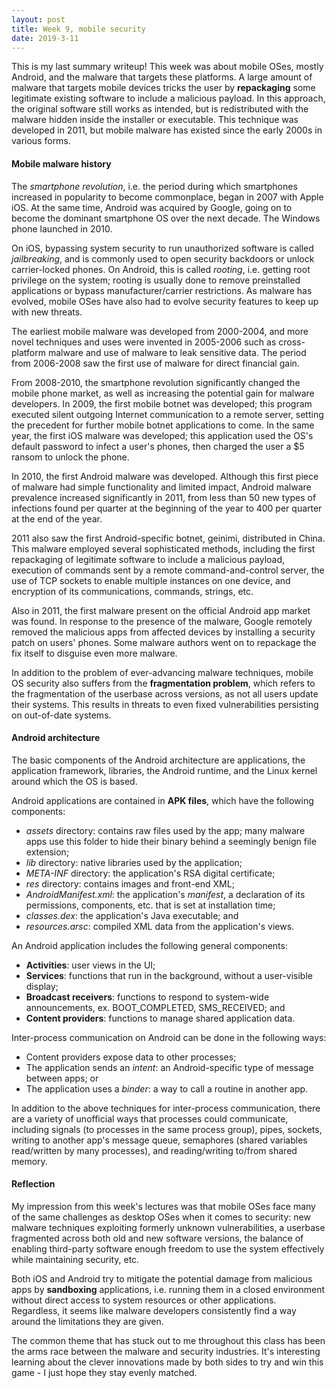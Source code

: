 ```yaml
---
layout: post
title: Week 9, mobile security
date: 2019-3-11
---
```


This is my last summary writeup! This week was about mobile OSes, mostly Android, and the malware that targets these platforms. A large amount of malware that targets mobile devices tricks the user by **repackaging** some legitimate existing software to include a malicious payload. In this approach, the original software still works as intended, but is redistributed with the malware hidden inside the installer or executable. This technique was developed in 2011, but mobile malware has existed since the early 2000s in various forms.
<!--more-->
#### Mobile malware history
The *smartphone revolution*, i.e. the period during which smartphones increased in popularity to become commonplace, began in 2007 with Apple iOS. At the same time, Android was acquired by Google, going on to become the dominant smartphone OS over the next decade. The Windows phone launched in 2010.

On iOS, bypassing system security to run unauthorized software is called *jailbreaking*, and is commonly used to open security backdoors or unlock carrier-locked phones. On Android, this is called *rooting*, i.e. getting root privilege on the system; rooting is usually done to remove preinstalled applications or bypass manufacturer/carrier restrictions. As malware has evolved, mobile OSes have also had to evolve security features to keep up with new threats.

The earliest mobile malware was developed from 2000-2004, and more novel techniques and uses were invented in 2005-2006 such as cross-platform malware and use of malware to leak sensitive data. The period from 2006-2008 saw the first use of malware for direct financial gain.

From 2008-2010, the smartphone revolution significantly changed the mobile phone market, as well as increasing the potential gain for malware developers. In 2009, the first mobile botnet was developed; this program executed silent outgoing Internet communication to a remote server, setting the precedent for further mobile botnet applications to come. In the same year, the first iOS malware was developed; this application used the OS's default password to infect a user's phones, then charged the user a $5 ransom to unlock the phone.

In 2010, the first Android malware was developed. Although this first piece of malware had simple functionality and limited impact, Android malware prevalence increased significantly in 2011, from less than 50 new types of infections found per quarter at the beginning of the year to 400 per quarter at the end of the year.

2011 also saw the first Android-specific botnet, geinimi, distributed in China. This malware employed several sophisticated methods, including the first repackaging of legitimate software to include a malicious payload, execution of commands sent by a remote command-and-control server, the use of TCP sockets to enable multiple instances on one device, and encryption of its communications, commands, strings, etc.
      
Also in 2011, the first malware present on the official Android app market was found. In response to the presence of the malware, Google remotely removed the malicious apps from affected devices by installing a security patch on users' phones. Some malware authors went on to repackage the fix itself to disguise even more malware.

In addition to the problem of ever-advancing malware techniques, mobile OS security also suffers from the **fragmentation problem**, which refers to the fragmentation of the userbase across versions, as not all users update their systems. This results in threats to even fixed vulnerabilities persisting on out-of-date systems.

#### Android architecture
The basic components of the Android architecture are applications, the application framework, libraries, the Android runtime, and the Linux kernel around which the OS is based.

Android applications are contained in **APK files**, which have the following components:
* *assets* directory: contains raw files used by the app; many malware apps use this folder to hide their binary behind a seemingly benign file extension;
* *lib* directory: native libraries used by the application;
* *META-INF* directory: the application's RSA digital certificate;
* *res* directory: contains images and front-end XML;
* *AndroidManifest.xml*: the application's *manifest*, a declaration of its permissions, components, etc. that is set at installation time;
* *classes.dex*: the application's Java executable; and
* *resources.arsc*: compiled XML data from the application's views.

An Android application includes the following general components:
* **Activities**: user views in the UI;
* **Services**: functions that run in the background, without a user-visible display;
* **Broadcast receivers**: functions to respond to system-wide announcements, ex. BOOT_COMPLETED, SMS_RECEIVED; and
* **Content providers**: functions to manage shared application data.

Inter-process communication on Android can be done in the following ways:
* Content providers expose data to other processes;
* The application sends an *intent*: an Android-specific type of message between apps; or
* The application uses a *binder*: a way to call a routine in another app.

In addition to the above techniques for inter-process communication, there are a variety of unofficial ways that processes could communicate, including signals (to processes in the same process group), pipes, sockets, writing to another app's message queue, semaphores (shared variables read/written by many processes), and reading/writing to/from shared memory.

#### Reflection
My impression from this week's lectures was that mobile OSes face many of the same challenges as desktop OSes when it comes to security: new malware techniques exploiting formerly unknown vulnerabilities, a userbase fragmented across both old and new software versions, the balance of enabling third-party software enough freedom to use the system effectively while maintaining security, etc.

Both iOS and Android try to mitigate the potential damage from malicious apps by **sandboxing** applications, i.e. running them in a closed environment without direct access to system resources or other applications. Regardless, it seems like malware developers consistently find a way around the limitations they are given.

The common theme that has stuck out to me throughout this class has been the arms race between the malware and security industries. It's interesting learning about the clever innovations made by both sides to try and win this game - I just hope they stay evenly matched.
